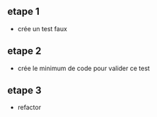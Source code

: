 ## etape 1 

- crée un test faux

## etape 2 

- crée le minimum de code pour valider ce test

## etape 3 

- refactor

